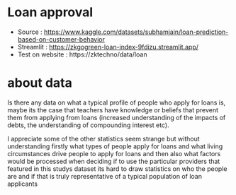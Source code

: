 # Loan approval
- Source : https://www.kaggle.com/datasets/subhamjain/loan-prediction-based-on-customer-behavior
- Streamlit : https://zkgogreen-loan-index-9fdizu.streamlit.app/
- Test on website : https://zktechno/data/loan

# about data
Is there any data on what a typical profile of people who apply for loans is, maybe its the case that teachers have knowledge or beliefs that prevent them from applying from loans (increased understanding of the impacts of debts, the understanding of compounding interest etc).

I appreciate some of the other statistics seem strange but without understanding firstly what types of people apply for loans and what living circumstances drive people to apply for loans and then also what factors would be processed when deciding if to use the particular providers that featured in this studys dataset its hard to draw statistics on who the people are and if that is truly representative of a typical population of loan applicants
